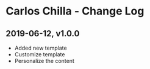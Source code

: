 # Carlos Chilla - Change Log

## 2019-06-12, v1.0.0
- Added new template
- Customize template
- Personalize the content